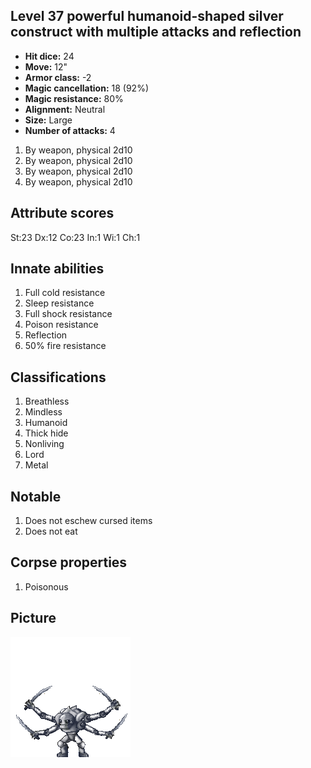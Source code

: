 ## Level 37 powerful humanoid-shaped silver construct with multiple attacks and reflection
- **Hit dice:** 24
- **Move:** 12"
- **Armor class:** -2
- **Magic cancellation:** 18 (92%)
- **Magic resistance:** 80%
- **Alignment:** Neutral
- **Size:** Large
- **Number of attacks:** 4
1. By weapon, physical 2d10
2. By weapon, physical 2d10
3. By weapon, physical 2d10
4. By weapon, physical 2d10
## Attribute scores
St:23 Dx:12 Co:23 In:1 Wi:1 Ch:1
## Innate abilities
1. Full cold resistance
2. Sleep resistance
3. Full shock resistance
4. Poison resistance
5. Reflection
6. 50% fire resistance
## Classifications
1. Breathless
2. Mindless
3. Humanoid
4. Thick hide
5. Nonliving
6. Lord
7. Metal
## Notable
1. Does not eschew cursed items
2. Does not eat
## Corpse properties
1. Poisonous
## Picture
![Silver golem](https://github.com/hyvanmielenpelit/GnollHackTileSet/blob/main/Monsters/silver_golem/silver_golem.png)
